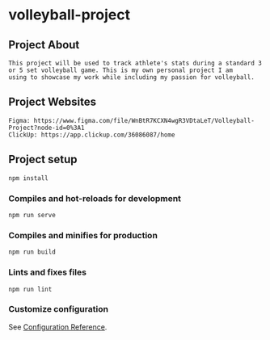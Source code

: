 # volleyball-project

## Project About
```
This project will be used to track athlete's stats during a standard 3 or 5 set volleyball game. This is my own personal project I am
using to showcase my work while including my passion for volleyball.
```

## Project Websites
```
Figma: https://www.figma.com/file/WnBtR7KCXN4wgR3VDtaLeT/Volleyball-Project?node-id=0%3A1
ClickUp: https://app.clickup.com/36086087/home
```
## Project setup
```
npm install
```

### Compiles and hot-reloads for development
```
npm run serve
```

### Compiles and minifies for production
```
npm run build
```

### Lints and fixes files
```
npm run lint
```

### Customize configuration
See [Configuration Reference](https://cli.vuejs.org/config/).
